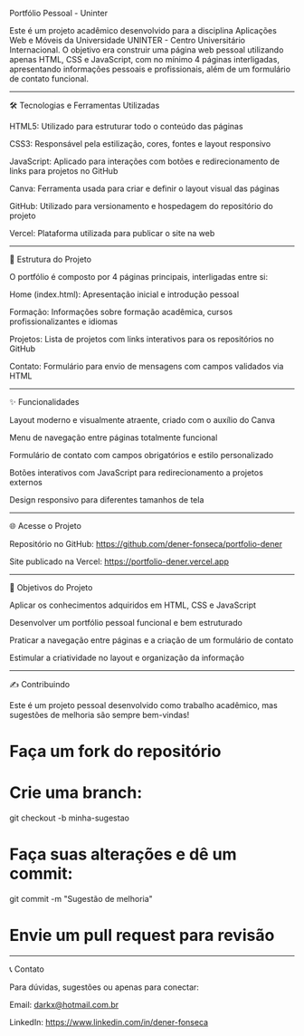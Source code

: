 Portfólio Pessoal - Uninter

Este é um projeto acadêmico desenvolvido para a disciplina Aplicações Web e Móveis da Universidade UNINTER - Centro Universitário Internacional. O objetivo era construir uma página web pessoal utilizando apenas HTML, CSS e JavaScript, com no mínimo 4 páginas interligadas, apresentando informações pessoais e profissionais, além de um formulário de contato funcional.


---

🛠 Tecnologias e Ferramentas Utilizadas

HTML5: Utilizado para estruturar todo o conteúdo das páginas

CSS3: Responsável pela estilização, cores, fontes e layout responsivo

JavaScript: Aplicado para interações com botões e redirecionamento de links para projetos no GitHub

Canva: Ferramenta usada para criar e definir o layout visual das páginas

GitHub: Utilizado para versionamento e hospedagem do repositório do projeto

Vercel: Plataforma utilizada para publicar o site na web



---

📄 Estrutura do Projeto

O portfólio é composto por 4 páginas principais, interligadas entre si:

Home (index.html): Apresentação inicial e introdução pessoal

Formação: Informações sobre formação acadêmica, cursos profissionalizantes e idiomas

Projetos: Lista de projetos com links interativos para os repositórios no GitHub

Contato: Formulário para envio de mensagens com campos validados via HTML



---

✨ Funcionalidades

Layout moderno e visualmente atraente, criado com o auxílio do Canva

Menu de navegação entre páginas totalmente funcional

Formulário de contato com campos obrigatórios e estilo personalizado

Botões interativos com JavaScript para redirecionamento a projetos externos

Design responsivo para diferentes tamanhos de tela



---

🌐 Acesse o Projeto

Repositório no GitHub: https://github.com/dener-fonseca/portfolio-dener

Site publicado na Vercel: https://portfolio-dener.vercel.app



---

🎯 Objetivos do Projeto

Aplicar os conhecimentos adquiridos em HTML, CSS e JavaScript

Desenvolver um portfólio pessoal funcional e bem estruturado

Praticar a navegação entre páginas e a criação de um formulário de contato

Estimular a criatividade no layout e organização da informação



---

✍️ Contribuindo

Este é um projeto pessoal desenvolvido como trabalho acadêmico, mas sugestões de melhoria são sempre bem-vindas!

# Faça um fork do repositório
# Crie uma branch:
git checkout -b minha-sugestao

# Faça suas alterações e dê um commit:
git commit -m "Sugestão de melhoria"

# Envie um pull request para revisão


---

📞 Contato

Para dúvidas, sugestões ou apenas para conectar:

Email: darkx@hotmail.com.br

LinkedIn: https://www.linkedin.com/in/dener-fonseca
